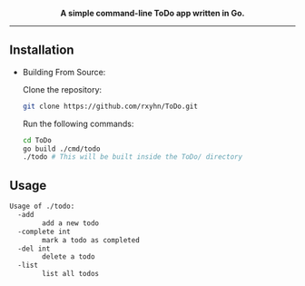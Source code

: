 <div align="justify">

<p align="center">
    <b>
        <p align="center">A simple command-line ToDo app written in Go.</p>
        <hr>
    </b>
</p>

## Installation

- Building From Source:

    Clone the repository:

    ```sh
    git clone https://github.com/rxyhn/ToDo.git
    ```

    Run the following commands:

    ```sh
    cd ToDo
    go build ./cmd/todo
    ./todo # This will be built inside the ToDo/ directory
    ```

## Usage

```sh
Usage of ./todo:
  -add
        add a new todo
  -complete int
        mark a todo as completed
  -del int
        delete a todo
  -list
        list all todos
```

</div>
